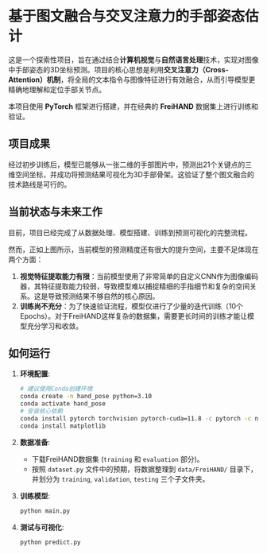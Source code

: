 # 基于图文融合与交叉注意力的手部姿态估计

这是一个探索性项目，旨在通过结合**计算机视觉**与**自然语言处理**技术，实现对图像中手部姿态的3D坐标预测。项目的核心思想是利用**交叉注意力（Cross-Attention）机制**，将全局的文本指令与图像特征进行有效融合，从而引导模型更精确地理解和定位手部关节点。

本项目使用 **PyTorch** 框架进行搭建，并在经典的 **FreiHAND** 数据集上进行训练和验证。

## 项目成果

经过初步训练后，模型已能够从一张二维的手部图片中，预测出21个关键点的三维空间坐标，并成功将预测结果可视化为3D手部骨架。这验证了整个图文融合的技术路线是可行的。

## 当前状态与未来工作

目前，项目已经完成了从数据处理、模型搭建、训练到预测可视化的完整流程。

然而，正如上图所示，当前模型的预测精度还有很大的提升空间，主要不足体现在两个方面：

1.  **视觉特征提取能力有限**：当前模型使用了非常简单的自定义CNN作为图像编码器，其特征提取能力较弱，导致模型难以捕捉精细的手指细节和复杂的空间关系。这是导致预测结果不够自然的核心原因。
2.  **训练尚不充分**：为了快速验证流程，模型仅进行了少量的迭代训练（10个Epochs）。对于FreiHAND这样复杂的数据集，需要更长时间的训练才能让模型充分学习和收敛。

## 如何运行

1.  **环境配置**:
    ```bash
    # 建议使用Conda创建环境
    conda create -n hand_pose python=3.10
    conda activate hand_pose
    # 安装核心依赖
    conda install pytorch torchvision pytorch-cuda=11.8 -c pytorch -c nvidia
    conda install matplotlib
    ```

2.  **数据准备**:
    *   下载FreiHAND数据集 (`training` 和 `evaluation` 部分)。
    *   按照 `dataset.py` 文件中的预期，将数据整理到 `data/FreiHAND/` 目录下，并划分为 `training`, `validation`, `testing` 三个子文件夹。

3.  **训练模型**:
    ```bash
    python main.py
    ```

4.  **测试与可视化**:
    ```bash
    python predict.py
    ```